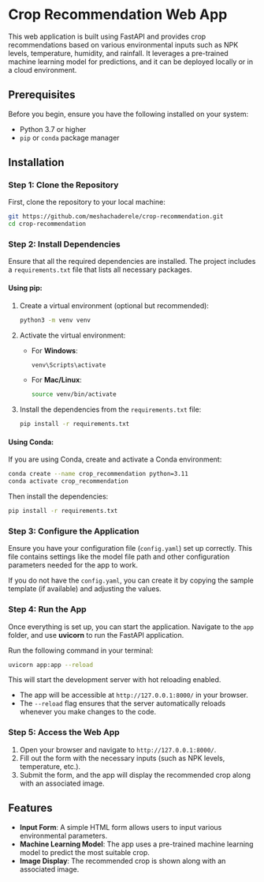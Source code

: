 

# Crop Recommendation Web App

This web application is built using FastAPI and provides crop recommendations based on various environmental inputs such as NPK levels, temperature, humidity, and rainfall. It leverages a pre-trained machine learning model for predictions, and it can be deployed locally or in a cloud environment.

## Prerequisites

Before you begin, ensure you have the following installed on your system:

- Python 3.7 or higher
- `pip` or `conda` package manager

## Installation

### Step 1: Clone the Repository

First, clone the repository to your local machine:

```bash
git https://github.com/meshachaderele/crop-recommendation.git
cd crop-recommendation
```

### Step 2: Install Dependencies

Ensure that all the required dependencies are installed. The project includes a `requirements.txt` file that lists all necessary packages.

#### Using pip:

1. Create a virtual environment (optional but recommended):

   ```bash
   python3 -m venv venv
   ```

2. Activate the virtual environment:
   - For **Windows**:
     ```bash
     venv\Scripts\activate
     ```
   - For **Mac/Linux**:
     ```bash
     source venv/bin/activate
     ```

3. Install the dependencies from the `requirements.txt` file:

   ```bash
   pip install -r requirements.txt
   ```

#### Using Conda:

If you are using Conda, create and activate a Conda environment:

```bash
conda create --name crop_recommendation python=3.11
conda activate crop_recommendation
```

Then install the dependencies:

```bash
pip install -r requirements.txt
```

### Step 3: Configure the Application

Ensure you have your configuration file (`config.yaml`) set up correctly. This file contains settings like the model file path and other configuration parameters needed for the app to work.

If you do not have the `config.yaml`, you can create it by copying the sample template (if available) and adjusting the values.

### Step 4: Run the App

Once everything is set up, you can start the application. Navigate to the `app` folder, and use **uvicorn** to run the FastAPI application.

Run the following command in your terminal:

```bash
uvicorn app:app --reload
```

This will start the development server with hot reloading enabled.

- The app will be accessible at `http://127.0.0.1:8000/` in your browser.
- The `--reload` flag ensures that the server automatically reloads whenever you make changes to the code.

### Step 5: Access the Web App

1. Open your browser and navigate to `http://127.0.0.1:8000/`.
2. Fill out the form with the necessary inputs (such as NPK levels, temperature, etc.).
3. Submit the form, and the app will display the recommended crop along with an associated image.

## Features

- **Input Form**: A simple HTML form allows users to input various environmental parameters.
- **Machine Learning Model**: The app uses a pre-trained machine learning model to predict the most suitable crop.
- **Image Display**: The recommended crop is shown along with an associated image.



